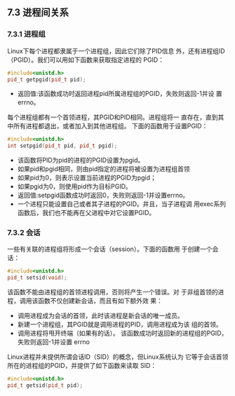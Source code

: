 ## 7.3 进程间关系

### 7.3.1 进程组

Linux下每个进程都隶属于一个进程组，因此它们除了PID信息
外，还有进程组ID（PGID）。我们可以用如下函数来获取指定进程的
PGID：
``````C++
#include<unistd.h>
pid_t getpgid(pid_t pid);
``````
* 返回值:该函数成功时返回进程pid所属进程组的PGID，失败则返回-1并设
置errno。

每个进程组都有一个首领进程，其PGID和PID相同。进程组将一
直存在，直到其中所有进程都退出，或者加入到其他进程组。
下面的函数用于设置PGID：
``````C++
#include<unistd.h>
int setpgid(pid_t pid, pid_t pgid);
```````
* 该函数将PID为pid的进程的PGID设置为pgid。
* 如果pid和pgid相同，则由pid指定的进程将被设置为进程组首领
* 如果pid为0，则表示设置当前进程的PGID为pgid；
* 如果pgid为0，则使用pid作为目标PGID。
* 返回值:setpgid函数成功时返回0，失败则返回-1并设置errno。
* 一个进程只能设置自己或者其子进程的PGID。并且，当子进程调
用exec系列函数后，我们也不能再在父进程中对它设置PGID。

### 7.3.2 会话
一些有关联的进程组将形成一个会话（session）。下面的函数用
于创建一个会话：
``````C++
#include<unistd.h>
pid_t setsid(void);
``````

该函数不能由进程组的首领进程调用，否则将产生一个错误。对
于非组首领的进程，调用该函数不仅创建新会话，而且有如下额外效
果：
* 调用进程成为会话的首领，此时该进程是新会话的唯一成员。
* 新建一个进程组，其PGID就是调用进程的PID，调用进程成为该
组的首领。
* 调用进程将甩开终端（如果有的话）。
该函数成功时返回新的进程组的PGID，失败则返回-1并设置
errno

Linux进程并未提供所谓会话ID（SID）的概念，但Linux系统认为
它等于会话首领所在的进程组的PGID，并提供了如下函数来读取
SID：
``````C++
#include<unistd.h>
pid_t getsid(pid_t pid);
``````

